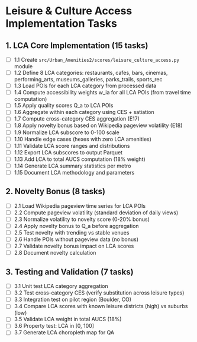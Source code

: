 # Leisure & Culture Access Implementation Tasks

## 1. LCA Core Implementation (15 tasks)

- [ ] 1.1 Create `src/Urban_Amenities2/scores/leisure_culture_access.py` module
- [ ] 1.2 Define 8 LCA categories: restaurants, cafes, bars, cinemas, performing_arts, museums_galleries, parks_trails, sports_rec
- [ ] 1.3 Load POIs for each LCA category from processed data
- [ ] 1.4 Compute accessibility weights w_ia for all LCA POIs (from travel time computation)
- [ ] 1.5 Apply quality scores Q_a to LCA POIs
- [ ] 1.6 Aggregate within each category using CES + satiation
- [ ] 1.7 Compute cross-category CES aggregation (E17)
- [ ] 1.8 Apply novelty bonus based on Wikipedia pageview volatility (E18)
- [ ] 1.9 Normalize LCA subscore to 0-100 scale
- [ ] 1.10 Handle edge cases (hexes with zero LCA amenities)
- [ ] 1.11 Validate LCA score ranges and distributions
- [ ] 1.12 Export LCA subscores to output Parquet
- [ ] 1.13 Add LCA to total AUCS computation (18% weight)
- [ ] 1.14 Generate LCA summary statistics per metro
- [ ] 1.15 Document LCA methodology and parameters

## 2. Novelty Bonus (8 tasks)

- [ ] 2.1 Load Wikipedia pageview time series for LCA POIs
- [ ] 2.2 Compute pageview volatility (standard deviation of daily views)
- [ ] 2.3 Normalize volatility to novelty score (0-20% bonus)
- [ ] 2.4 Apply novelty bonus to Q_a before aggregation
- [ ] 2.5 Test novelty with trending vs stable venues
- [ ] 2.6 Handle POIs without pageview data (no bonus)
- [ ] 2.7 Validate novelty bonus impact on LCA scores
- [ ] 2.8 Document novelty calculation

## 3. Testing and Validation (7 tasks)

- [ ] 3.1 Unit test LCA category aggregation
- [ ] 3.2 Test cross-category CES (verify substitution across leisure types)
- [ ] 3.3 Integration test on pilot region (Boulder, CO)
- [ ] 3.4 Compare LCA scores with known leisure districts (high) vs suburbs (low)
- [ ] 3.5 Validate LCA weight in total AUCS (18%)
- [ ] 3.6 Property test: LCA in [0, 100]
- [ ] 3.7 Generate LCA choropleth map for QA
